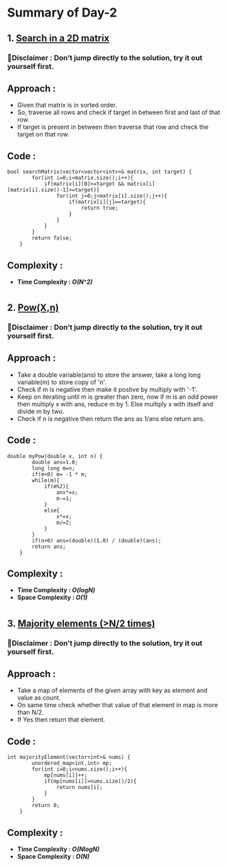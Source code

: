 # Summary of Day-2

## 1. [Search in a 2D matrix](https://leetcode.com/problems/search-a-2d-matrix/)

### 🚨Disclaimer : Don’t jump directly to the solution, try it out yourself first.

## Approach :
* Given that matrix is in sorted order.
* So, traverse all rows and check if target in between first and last of that row.
* If target is present in between then traverse that row and check the target on that row.

## Code :
```
bool searchMatrix(vector<vector<int>>& matrix, int target) {
        for(int i=0;i<matrix.size();i++){
            if(matrix[i][0]<=target && matrix[i][matrix[i].size()-1]>=target){
                for(int j=0;j<matrix[i].size();j++){
                    if(matrix[i][j]==target){
                        return true;
                    }
                }
            }
        }
        return false;
    }
```

## Complexity :
* **Time Complexity : *O(N^2)***

#
## 2. [Pow(X,n)](https://leetcode.com/problems/powx-n/)

### 🚨Disclaimer : Don’t jump directly to the solution, try it out yourself first.

## Approach :
* Take a double variable(ans) to store the answer, take a long long variable(m) to store copy of 'n'.
* Check if m is negative then make it postive by multiply with '-1'.
* Keep on iterating until m is greater than zero, now if m is an odd power then multiply x with ans, reduce m by 1. Else multiply x with itself and divide m by two.
* Check if n is negative then return the ans as 1/ans else return ans.

## Code :
```
double myPow(double x, int n) {
        double ans=1.0;
        long long m=n;
        if(m<0) m= -1 * m;
        while(m){
            if(m%2){
                ans*=x;
                m-=1;
            }
            else{
                x*=x;
                m/=2;
            }
        }
        if(n<0) ans=(double)(1.0) / (double)(ans);
        return ans;
    }
```

## Complexity :
* **Time Complexity : *O(logN)***
* **Space Complexity : *O(1)***

#
## 3. [Majority elements (>N/2 times)](https://leetcode.com/problems/majority-element/)

### 🚨Disclaimer : Don’t jump directly to the solution, try it out yourself first.

## Approach :
* Take a map of elements of the given array with key as element and value as count.
* On same time check whether that value of that element in map is more than N/2.
* If Yes then return that element.

## Code :
```
int majorityElement(vector<int>& nums) {
        unordered_map<int,int> mp;
        for(int i=0;i<nums.size();i++){
            mp[nums[i]]++;
            if(mp[nums[i]]>nums.size()/2){
                return nums[i];
            }
        }
        return 0;
    }
```

## Complexity :
* **Time Complexity : *O(NlogN)***
* **Space Complexity : *O(N)***
